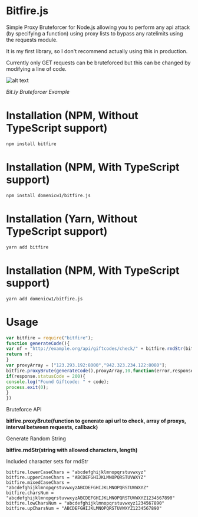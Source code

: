 # Bitfire.js
Simple Proxy Bruteforcer for Node.js allowing you to perform any api attack (by specifying a function) using proxy lists to bypass any ratelimits using the requests module.

It is my first library, so I don't recommend actually using this in production.

Currently only GET requests can be bruteforced but this can be changed by modifying a line of code.

![alt text](https://i.imgur.com/5orefhi.png "yes")

*Bit.ly Bruteforcer Example*

# Installation (NPM, Without TypeScript support)
```
npm install bitfire
```
# Installation (NPM, With TypeScript support)
```
npm install domenicw1/bitfire.js
```

# Installation (Yarn, Without TypeScript support)
```
yarn add bitfire
```
# Installation (NPM, With TypeScript support)
```
yarn add domenicw1/bitfire.js
```

# Usage
```js
var bitfire = require("bitfire");
function generateCode(){
var nf = "http://example.org/api/giftcodes/check/" + bitfire.rndStr(bitfire.charsNum,6);
return nf;
}
var proxyArray = ["123.293.192:8000","942.323.234.122:8080"];
bitfire.proxyBrute(generateCode(),proxyArray,10,function(error,response,body,code){
if(response.statusCode = 200){
console.log("Found Giftcode: " + code);
process.exit(0);
}
})
```
Bruteforce API

**bitfire.proxyBrute(function to generate api url to check, array of proxys, interval between requests, callback)**


Generate Random String

**bitfire.rndStr(string with allowed characters, length)**

Included character sets for rndStr

```
bitfire.lowerCaseChars = "abcdefghijklmnopqrstuvwxyz"
bitfire.upperCaseChars = "ABCDEFGHIJKLMNOPQRSTUVWXYZ"
bitfire.mixedCaseChars = "abcdefghijklmnopqrstuvwxyzABCDEFGHIJKLMNOPQRSTUVWXYZ"
bitfire.charsNum = "abcdefghijklmnopqrstuvwxyzABCDEFGHIJKLMNOPQRSTUVWXYZ1234567890"
bitfire.lowCharsNum = "abcdefghijklmnopqrstuvwxyz1234567890"
bitfire.upCharsNum = "ABCDEFGHIJKLMNOPQRSTUVWXYZ1234567890"
```
